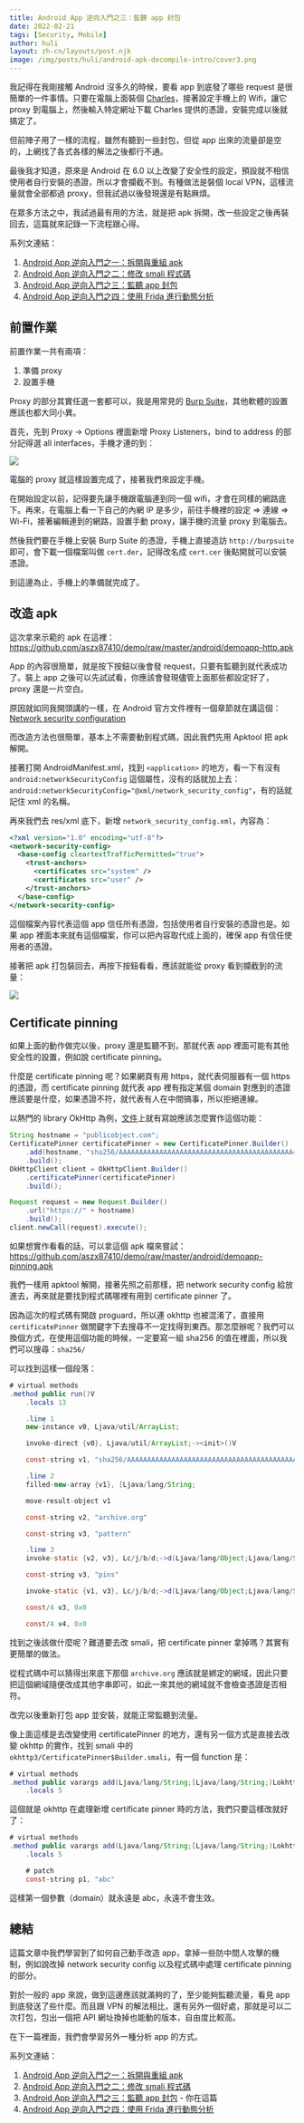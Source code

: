 ```yaml
---
title: Android App 逆向入門之三：監聽 app 封包
date: 2022-02-21
tags: [Security, Mobile]
author: huli
layout: zh-cn/layouts/post.njk
image: /img/posts/huli/android-apk-decompile-intro/cover3.png
---
```


<!-- summary -->
<!-- 監聽 App 的 request 是個很常見的需求，無論是 Android 工程師或者是前端工程師，都有可能會因為要 debug，所以必須看見 App 到底發了哪些 request，這篇就讓我們來看看該怎麼做。 -->
<!-- summary -->

我記得在我剛接觸 Android 沒多久的時候，要看 app 到底發了哪些 request 是很簡單的一件事情。只要在電腦上面裝個 [Charles](https://www.charlesproxy.com/)，接著設定手機上的 Wifi，讓它 proxy 到電腦上，然後輸入特定網址下載 Charles 提供的憑證，安裝完成以後就搞定了。

但前陣子用了一樣的流程，雖然有聽到一些封包，但從 app 出來的流量卻是空的，上網找了各式各樣的解法之後都行不通。

最後我才知道，原來是 Android 在 6.0 以上改變了安全性的設定，預設就不相信使用者自行安裝的憑證，所以才會攔截不到。有種做法是裝個 local VPN，這樣流量就會全部都過 proxy，但我試過以後發現還是有點麻煩。

在眾多方法之中，我試過最有用的方法，就是把 apk 拆開，改一些設定之後再裝回去，這篇就來記錄一下流程跟心得。

系列文連結：

1. [Android App 逆向入門之一：拆開與重組 apk](/posts/huli/android-apk-decompile-intro-1/)
2. [Android App 逆向入門之二：修改 smali 程式碼](/posts/huli/android-apk-decompile-intro-2/)
3. [Android App 逆向入門之三：監聽 app 封包](/posts/huli/android-apk-decompile-intro-3/)
4. [Android App 逆向入門之四：使用 Frida 進行動態分析](/posts/huli/android-apk-decompile-intro-4/)

## 前置作業

前置作業一共有兩項：

1. 準備 proxy
2. 設置手機

Proxy 的部分其實任選一套都可以，我是用常見的 [Burp Suite](https://portswigger.net/burp)，其他軟體的設置應該也都大同小異。

首先，先到 Proxy -> Options 裡面新增 Proxy Listeners，bind to address 的部分記得選 all interfaces，手機才連的到：

![](/img/posts/huli/android-apk-decompile-intro/p7-proxy.png)

電腦的 proxy 就這樣設置完成了，接著我們來設定手機。

在開始設定以前，記得要先讓手機跟電腦連到同一個 wifi，才會在同樣的網路底下。再來，在電腦上看一下自己的內網 IP 是多少，前往手機裡的設定 => 連線 => Wi-Fi，接著編輯連到的網路，設置手動 proxy，讓手機的流量 proxy 到電腦去。

然後我們要在手機上安裝 Burp Suite 的憑證，手機上直接造訪 `http://burpsuite` 即可，會下載一個檔案叫做 `cert.der`，記得改名成 `cert.cer` 後點開就可以安裝憑證。

到這邊為止，手機上的準備就完成了。

## 改造 apk

這次拿來示範的 apk 在這裡：https://github.com/aszx87410/demo/raw/master/android/demoapp-http.apk

App 的內容很簡單，就是按下按鈕以後會發 request，只要有監聽到就代表成功了。裝上 app 之後可以先試試看，你應該會發現儘管上面那些都設定好了，proxy 還是一片空白。

原因就如同我開頭講的一樣，在 Android 官方文件裡有一個章節就在講這個：[Network security configuration](https://developer.android.com/training/articles/security-config)

而改造方法也很簡單，基本上不需要動到程式碼，因此我們先用 Apktool 把 apk 解開。

接著打開 AndroidManifest.xml，找到 `<application>` 的地方，看一下有沒有 `android:networkSecurityConfig` 這個屬性，沒有的話就加上去：`android:networkSecurityConfig="@xml/network_security_config"`，有的話就記住 xml 的名稱。

再來我們去 res/xml 底下，新增 `network_security_config.xml`，內容為：

``` xml
<?xml version="1.0" encoding="utf-8"?>
<network-security-config>
  <base-config cleartextTrafficPermitted="true">
    <trust-anchors>
      <certificates src="system" />
      <certificates src="user" />
    </trust-anchors>
  </base-config>
</network-security-config>
```

這個檔案內容代表這個 app 信任所有憑證，包括使用者自行安裝的憑證也是。如果 app 裡面本來就有這個檔案，你可以把內容取代成上面的，確保 app 有信任使用者的憑證。

接著把 apk 打包裝回去，再按下按鈕看看，應該就能從 proxy 看到攔截到的流量：

![](/img/posts/huli/android-apk-decompile-intro/p8-success.png)

## Certificate pinning

如果上面的動作做完以後，proxy 還是監聽不到，那就代表 app 裡面可能有其他安全性的設置，例如說 certificate pinning。

什麼是 certificate pinning 呢？如果網頁有用 https，就代表伺服器有一個 https 的憑證，而 certificate pinning 就代表 app 裡有指定某個 domain 對應到的憑證應該要是什麼，如果憑證不符，就代表有人在中間搞事，所以拒絕連線。

以熱門的 library OkHttp 為例，[文件](https://square.github.io/okhttp/4.x/okhttp/okhttp3/-certificate-pinner/)上就有寫說應該怎麼實作這個功能：

``` java
String hostname = "publicobject.com";
CertificatePinner certificatePinner = new CertificatePinner.Builder()
    .add(hostname, "sha256/AAAAAAAAAAAAAAAAAAAAAAAAAAAAAAAAAAAAAAAAAAA=")
    .build();
OkHttpClient client = OkHttpClient.Builder()
    .certificatePinner(certificatePinner)
    .build();

Request request = new Request.Builder()
    .url("https://" + hostname)
    .build();
client.newCall(request).execute();
```

如果想實作看看的話，可以拿這個 apk 檔來嘗試：https://github.com/aszx87410/demo/raw/master/android/demoapp-pinning.apk

我們一樣用 apktool 解開，接著先照之前那樣，把 network security config 給放進去，再來就是要找到程式碼哪裡有用到 certificate pinner 了。

因為這次的程式碼有開啟 proguard，所以連 okhttp 也被混淆了，直接用 `certificatePinner` 做關鍵字下去搜尋不一定找得到東西。那怎麼辦呢？我們可以換個方式，在使用這個功能的時候，一定要寫一組 sha256 的值在裡面，所以我們可以搜尋：`sha256/`

可以找到這樣一個段落：

``` java
# virtual methods
.method public run()V
    .locals 13

    .line 1
    new-instance v0, Ljava/util/ArrayList;

    invoke-direct {v0}, Ljava/util/ArrayList;-><init>()V

    const-string v1, "sha256/AAAAAAAAAAAAAAAAAAAAAAAAAAAAAAAAAAAAAAAAAAA="

    .line 2
    filled-new-array {v1}, [Ljava/lang/String;

    move-result-object v1

    const-string v2, "archive.org"

    const-string v3, "pattern"

    .line 3
    invoke-static {v2, v3}, Lc/j/b/d;->d(Ljava/lang/Object;Ljava/lang/String;)V

    const-string v3, "pins"

    invoke-static {v1, v3}, Lc/j/b/d;->d(Ljava/lang/Object;Ljava/lang/String;)V

    const/4 v3, 0x0

    const/4 v4, 0x0
```

找到之後該做什麼呢？難道要去改 smali，把 certificate pinner 拿掉嗎？其實有更簡單的做法。

從程式碼中可以猜得出來底下那個 `archive.org` 應該就是綁定的網域，因此只要把這個網域隨便改成其他字串即可，如此一來其他的網域就不會檢查憑證是否相符。

改完以後重新打包 app 並安裝，就能正常監聽到流量。

像上面這樣是去改變使用 certificatePinner 的地方，還有另一個方式是直接去改變 okhttp 的實作，找到 smali 中的 `okhttp3/CertificatePinner$Builder.smali`，有一個 function 是：

``` java
# virtual methods
.method public varargs add(Ljava/lang/String;[Ljava/lang/String;)Lokhttp3/CertificatePinner$Builder;
    .locals 5
```

這個就是 okhttp 在處理新增 certificate pinner 時的方法，我們只要這樣改就好了：

``` java
# virtual methods
.method public varargs add(Ljava/lang/String;[Ljava/lang/String;)Lokhttp3/CertificatePinner$Builder;
    .locals 5

    # patch
    const-string p1, "abc"
```

這樣第一個參數（domain）就永遠是 abc，永遠不會生效。

## 總結

這篇文章中我們學習到了如何自己動手改造 app，拿掉一些防中間人攻擊的機制，例如說改掉 network security config 以及程式碼中處理 certificate pinning 的部分。

對於一般的 app 來說，做到這邊應該就滿夠的了，至少能夠監聽流量，看見 app 到底發送了些什麼。而且跟 VPN 的解法相比，還有另外一個好處，那就是可以二次打包，包出一個把 API 網址換掉也能動的版本，自由度比較高。

在下一篇裡面，我們會學習另外一種分析 app 的方式。

系列文連結：

1. [Android App 逆向入門之一：拆開與重組 apk](/posts/huli/android-apk-decompile-intro-1/)
2. [Android App 逆向入門之二：修改 smali 程式碼](/posts/huli/android-apk-decompile-intro-2/)
3. [Android App 逆向入門之三：監聽 app 封包](/posts/huli/android-apk-decompile-intro-3/) - 你在這篇
4. [Android App 逆向入門之四：使用 Frida 進行動態分析](/posts/huli/android-apk-decompile-intro-4/)

